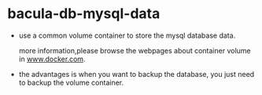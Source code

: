 # bacula-db-mysql-data

* use a common volume container to store the mysql database data.
  
  more information,please browse the webpages about container volume in www.docker.com.

* the advantages is when you want to backup the database, you just need to backup  the volume container. 
